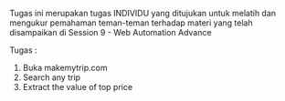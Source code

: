 Tugas ini merupakan tugas INDIVIDU yang ditujukan untuk melatih dan mengukur pemahaman teman-teman terhadap materi yang telah disampaikan di Session 9 - Web Automation Advance

Tugas :
1. Buka makemytrip.com
2. Search any trip
3. Extract the value of top price
